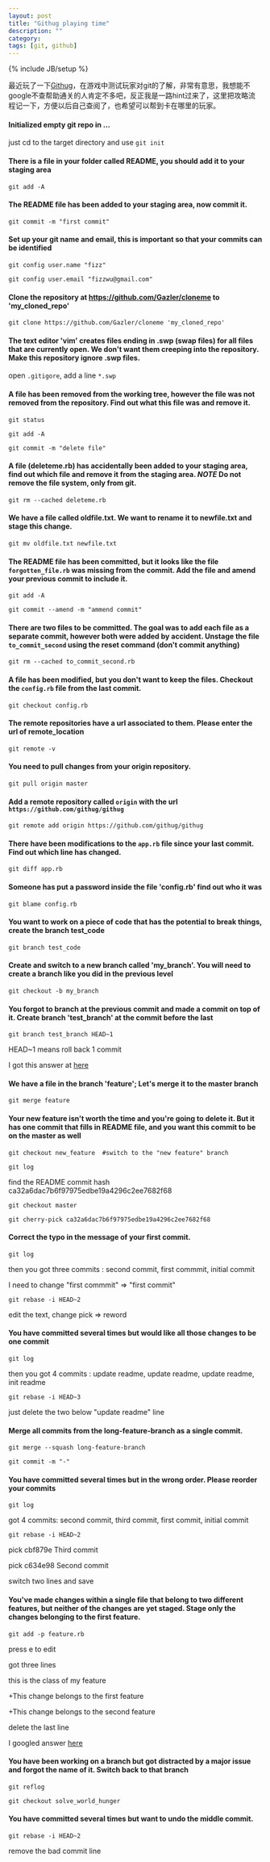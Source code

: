 ```yaml
---
layout: post
title: "Githug playing time"
description: ""
category: 
tags: [git, github]
---
```

{% include JB/setup %}


最近玩了一下[Githug](https://github.com/Gazler/githug)，在游戏中测试玩家对git的了解，非常有意思，我想能不google不查帮助通关的人肯定不多吧，反正我是一路hint过来了，这里把攻略流程记一下，方便以后自己查阅了，也希望可以帮到卡在哪里的玩家。

#### Initialized empty git repo in …

just cd to the target directory and use `git init`

#### There is a file in your folder called README, you should add it to your staging area

`git add -A`

#### The README file has been added to your staging area, now commit it.

`git commit -m "first commit"`

#### Set up your git name and email, this is important so that your commits can be identified

`git config user.name "fizz"`

`git config user.email "fizzwu@gmail.com"`

#### Clone the repository at https://github.com/Gazler/cloneme to 'my_cloned_repo'

`git clone https://github.com/Gazler/cloneme 'my_cloned_repo'`

#### The text editor 'vim' creates files ending in .swp (swap files) for all files that are currently open.  We don't want them creeping into the repository.  Make this repository ignore .swp files.

open `.gitigore`, add a line `*.swp`

#### A file has been removed from the working tree, however the file was not removed from the repository.  Find out what this file was and remove it.

`git status`

`git add -A`

`git commit -m "delete file"`

#### A file (deleteme.rb) has accidentally been added to your staging area, find out which file and remove it from the staging area.  *NOTE* Do not remove the file system, only from git.

`git rm --cached deleteme.rb`

#### We have a file called oldfile.txt. We want to rename it to newfile.txt and stage this change.

`git mv oldfile.txt newfile.txt`

#### The README file has been committed, but it looks like the file `forgotten_file.rb` was missing from the commit.  Add the file and amend your previous commit to include it.

`git add -A`

`git commit --amend -m "ammend commit"`

#### There are two files to be committed.  The goal was to add each file as a separate commit, however both were added by accident.  Unstage the file `to_commit_second` using the reset command (don't commit anything)

`git rm --cached to_commit_second.rb`

#### A file has been modified, but you don't want to keep the files.  Checkout the `config.rb` file from the last commit.

`git checkout config.rb`

#### The remote repositories have a url associated to them.  Please enter the url of remote_location

`git remote -v`

#### You need to pull changes from your origin repository.

`git pull origin master`

#### Add a remote repository called `origin` with the url `https://github.com/githug/githug`

`git remote add origin https://github.com/githug/githug`

#### There have been modifications to the `app.rb` file since your last commit.  Find out which line has changed.

`git diff app.rb`

#### Someone has put a password inside the file 'config.rb' find out who it was

`git blame config.rb`

#### You want to work on a piece of code that has the potential to break things, create the branch test_code

`git branch test_code`

#### Create and switch to a new branch called 'my_branch'.  You will need to create a branch like you did in the previous level

`git checkout -b my_branch`

#### You forgot to branch at the previous commit and made a commit on top of it. Create branch 'test_branch' at the commit before the last

`git branch test_branch HEAD~1`

HEAD~1 means roll back 1 commit

I got this answer at [here](http://stackoverflow.com/questions/1628563/git-move-recent-commit-to-a-new-branch)

#### We have a file in the branch 'feature'; Let's merge it to the master branch

`git merge feature`

#### Your new feature isn't worth the time and you're going to delete it. But it has one commit that fills in README file, and you want this commit to be on the master as well

`git checkout new_feature  #switch to the "new feature" branch`

`git log`

find the README commit hash ca32a6dac7b6f97975edbe19a4296c2ee7682f68

`git checkout master`

`git cherry-pick ca32a6dac7b6f97975edbe19a4296c2ee7682f68`

#### Correct the typo in the message of your first commit.

`git log`

then you got three commits : second commit, first commmit, initial commit

I need to change "first commmit" => "first commit"

`git rebase -i HEAD~2`

edit the text, change pick => reword

#### You have committed several times but would like all those changes to be one commit

`git log`

then you got 4 commits : update readme, update readme, update readme, init readme

`git rebase -i HEAD~3`

just delete the two below "update readme" line

#### Merge all commits from the long-feature-branch as a single commit.

`git merge --squash long-feature-branch `

`git commit -m "-"`

#### You have committed several times but in the wrong order. Please reorder your commits

`git log`

got 4 commits: second commit, third commit, first commit, initial commit

`git rebase -i HEAD~2`

pick cbf879e Third commit

pick c634e98 Second commit

switch two lines and save

#### You've made changes within a single file that belong to two different features, but neither of the changes are yet staged. Stage only the changes belonging to the first feature.

`git add -p feature.rb`

press e to edit

got three lines

this is the class of my feature

+This change belongs to the first feature

+This change belongs to the second feature

delete the last line

I googled answer [here](http://stackoverflow.com/questions/2372583/untangle-two-lines-with-git-add-p)

#### You have been working on a branch but got distracted by a major issue and forgot the name of it. Switch back to that branch

`git reflog`

`git checkout solve_world_hunger`

#### You have committed several times but want to undo the middle commit.

`git rebase -i HEAD~2`

remove the bad commit line









